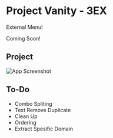 
# Project Vanity - 3EX
External Menu!

Coming Soon!





## Project
![App Screenshot](https://github.com/twentyformoney/Project-Vanity3Ex/blob/main/Project.png)




## To-Do

- Combo Spliting
- Text  Remove Duplicate
- Clean Up
- Ordering
- Extract Spesific Domain

